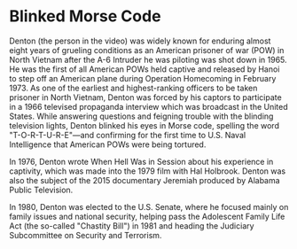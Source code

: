 # Blinked Morse Code

Denton (the person in the video) was widely known for enduring almost eight years of grueling conditions as an American prisoner of war (POW) in North Vietnam after the A-6 Intruder he was piloting was shot down in 1965. He was the first of all American POWs held captive and released by Hanoi to step off an American plane during Operation Homecoming in February 1973. As one of the earliest and highest-ranking officers to be taken prisoner in North Vietnam, Denton was forced by his captors to participate in a 1966 televised propaganda interview which was broadcast in the United States. While answering questions and feigning trouble with the blinding television lights, Denton blinked his eyes in Morse code, spelling the word "T-O-R-T-U-R-E"—and confirming for the first time to U.S. Naval Intelligence that American POWs were being tortured.

In 1976, Denton wrote When Hell Was in Session about his experience in captivity, which was made into the 1979 film with Hal Holbrook. Denton was also the subject of the 2015 documentary Jeremiah produced by Alabama Public Television.

In 1980, Denton was elected to the U.S. Senate, where he focused mainly on family issues and national security, helping pass the Adolescent Family Life Act (the so-called "Chastity Bill") in 1981 and heading the Judiciary Subcommittee on Security and Terrorism.

